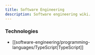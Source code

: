 ```yaml
---
title: Software Engineering
description: Software engineering wiki.
---
```


### Technologies
- [[software-engineering/programming-languages/TypeScript|TypeScript]]
